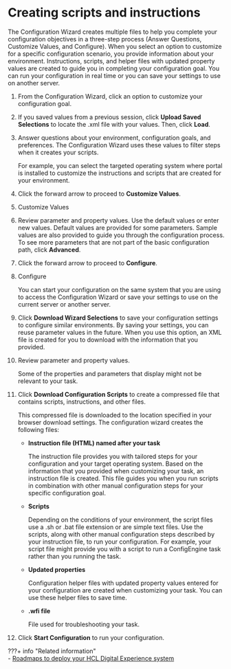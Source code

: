 # Creating scripts and instructions

The Configuration Wizard creates multiple files to help you complete your configuration objectives in a three-step process \(Answer Questions, Customize Values, and Configure\). When you select an option to customize for a specific configuration scenario, you provide information about your environment. Instructions, scripts, and helper files with updated property values are created to guide you in completing your configuration goal. You can run your configuration in real time or you can save your settings to use on another server.

1.  From the Configuration Wizard, click an option to customize your configuration goal.

2.  If you saved values from a previous session, click **Upload Saved Selections** to locate the .xml file with your values. Then, click **Load**.

3.  Answer questions about your environment, configuration goals, and preferences. The Configuration Wizard uses these values to filter steps when it creates your scripts.

    For example, you can select the targeted operating system where portal is installed to customize the instructions and scripts that are created for your environment.

4.  Click the forward arrow to proceed to **Customize Values**.

5.  Customize Values
6.  Review parameter and property values. Use the default values or enter new values. Default values are provided for some parameters. Sample values are also provided to guide you through the configuration process. To see more parameters that are not part of the basic configuration path, click **Advanced**.

7.  Click the forward arrow to proceed to **Configure**.

8.  Configure

    You can start your configuration on the same system that you are using to access the Configuration Wizard or save your settings to use on the current server or another server.

9. Click **Download Wizard Selections** to save your configuration settings to configure similar environments. By saving your settings, you can reuse parameter values in the future. When you use this option, an XML file is created for you to download with the information that you provided.

10. Review parameter and property values.

    Some of the properties and parameters that display might not be relevant to your task.

11. Click **Download Configuration Scripts** to create a compressed file that contains scripts, instructions, and other files.

    This compressed file is downloaded to the location specified in your browser download settings. The configuration wizard creates the following files:

    -   **Instruction file (HTML) named after your task**

        The instruction file provides you with tailored steps for your configuration and your target operating system. Based on the information that you provided when customizing your task, an instruction file is created. This file guides you when you run scripts in combination with other manual configuration steps for your specific configuration goal.

    -   **Scripts**

        Depending on the conditions of your environment, the script files use a .sh or .bat file extension or are simple text files. Use the scripts, along with other manual configuration steps described by your instruction file, to run your configuration. For example, your script file might provide you with a script to run a ConfigEngine task rather than you running the task.

    -   **Updated properties**

        Configuration helper files with updated property values entered for your configuration are created when customizing your task. You can use these helper files to save time.

    -   **.wfi file**

        File used for troubleshooting your task.

12. Click **Start Configuration** to run your configuration.



???+ info "Related information"  
    -   [Roadmaps to deploy your HCL Digital Experience system](../../../../../get_started/plan_deployment/traditional_deployment/roadmaps/index.md)

